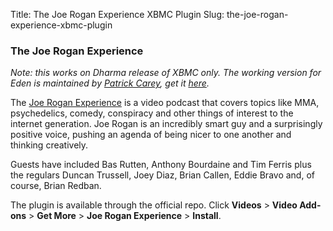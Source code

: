 Title: The Joe Rogan Experience XBMC Plugin
Slug: the-joe-rogan-experience-xbmc-plugin

### The Joe Rogan Experience

</p>

*Note: this works on Dharma release of XBMC only. The working version
for Eden is maintained by [Patrick Carey][], get it [here][].*

</p>

The [Joe Rogan Experience][] is a video podcast that covers topics like
MMA, psychedelics, comedy, conspiracy and other things of interest to
the internet generation. Joe Rogan is an incredibly smart guy and a
surprisingly positive voice, pushing an agenda of being nicer to one
another and thinking creatively.

Guests have included Bas Rutten, Anthony Bourdaine and Tim Ferris plus
the regulars Duncan Trussell, Joey Diaz, Brian Callen, Eddie Bravo and,
of course, Brian Redban.

</p>

The plugin is available through the official repo. Click **Videos** \>
**Video Add-ons** \> **Get More** \> **Joe Rogan Experience** \>
**Install**.

</p>

  [Patrick Carey]: https://github.com/paddycarey
  [here]: https://github.com/paddycarey/plugin.video.joeroganexperience
  [Joe Rogan Experience]: http://joerogan.net
